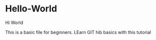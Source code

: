 # Hello-World

Hi World

This is a basic file for beginners.
LEarn GIT hib basics with this tutorial
